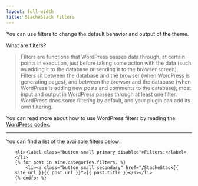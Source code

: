 ```yaml
---
layout: full-width
title: StacheStack Filters
---
```


You can use filters to change the default behavior and output of the theme.

What are filters?
<blockquote>Filters are functions that WordPress passes data through, at certain points in execution, just before taking some action with the data (such as adding it to the database or sending it to the browser screen). Filters sit between the database and the browser (when WordPress is generating pages), and between the browser and the database (when WordPress is adding new posts and comments to the database); most input and output in WordPress passes through at least one filter. WordPress does some filtering by default, and your plugin can add its own filtering.</blockquote>

You can read more about how to use WordPress filters by reading the [WordPress codex](http://codex.wordpress.org/Plugin_API#Filters).

<hr>

You can find a list of the available filters below:

<ul class="inline-list">

	<li><label class="button small primary disabled">Filters:</label></li>
	{% for post in site.categories.filters. %}
		<li><a class="button small secondary" href="/StacheStack{{ site.url }}{{ post.url }}">{{ post.title }}</a></li>
	{% endfor %}

</ul>

